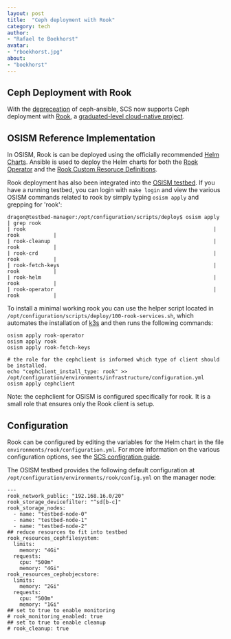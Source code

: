 ```yaml
---
layout: post
title:  "Ceph deployment with Rook"
category: tech
author:
- "Rafael te Boekhorst"
avatar:
- "rboekhorst.jpg"
about:
- "boekhorst"
---
```


## Ceph Deployment with Rook

With the [depreceation](https://github.com/ceph/ceph-ansible/commit/a9d1ec844d24fcc3ddea7c030eff4cd6c414d23d) of ceph-ansible, SCS now supports Ceph deployment with [Rook](https://rook.io/docs/rook/latest-release/Getting-Started/intro/), a [graduated-level cloud-native project](https://www.cncf.io/announcements/2020/10/07/cloud-native-computing-foundation-announces-rook-graduation/).

## OSISM Reference Implementation

In OSISM, Rook is can be deployed using the officially recommended [Helm Charts](https://rook.io/docs/rook/latest-release/Helm-Charts/helm-charts/). Ansible is used to deploy the Helm charts for both the [Rook Operator](https://github.com/osism/ansible-collection-services/tree/main/roles/rook_operator) and the [Rook Custom Resoruce Definitions](https://github.com/osism/ansible-collection-services/tree/main/roles/rook).

Rook deployment has also been integrated into the [OSISM testbed](https://osism.tech/docs/guides/other-guides/testbed). If you have a running testbed, you can login with `make login` and view the various OSISM commands related to rook by simply typing `osism apply` and grepping for 'rook':

```
dragon@testbed-manager:/opt/configuration/scripts/deploy$ osism apply | grep rook
| rook                                                             | rook           |
| rook-cleanup                                                     | rook           |
| rook-crd                                                         | rook           |
| rook-fetch-keys                                                  | rook           |
| rook-helm                                                        | rook           |
| rook-operator                                                    | rook           |
```

To install a minimal working rook you can use the helper script located in `/opt/configuration/scripts/deploy/100-rook-services.sh`, which automates the installation of [k3s](https://docs.scs.community/docs/operating-scs/components/monitoring/docs/k3s/) and then runs the following commands:

```
osism apply rook-operator
osism apply rook
osism apply rook-fetch-keys

# the role for the cephclient is informed which type of client should be installed. 
echo "cephclient_install_type: rook" >> /opt/configuration/environments/infrastructure/configuration.yml
osism apply cephclient
```

Note: the cephclient for OSISM is configured specifically for rook. It is a small role that ensures only the Rook client is setup.

## Configuration

Rook can be configured by editing the variables for the Helm chart in the file `environments/rook/configuration.yml`. For more information on the various configuration options, see the [SCS configration guide](https://docs.scs.community/docs/iaas/guides/configuration-guide/rook).

The OSISM testbed provides the following default configuration at `/opt/configuration/environments/rook/config.yml` on the manager node:

```
---
rook_network_public: "192.168.16.0/20"
rook_storage_devicefilter: "^sd[b-c]"
rook_storage_nodes:
  - name: "testbed-node-0"
  - name: "testbed-node-1"
  - name: "testbed-node-2"
## reduce resources to fit into testbed
rook_resources_cephfilesystem:
  limits:
    memory: "4Gi"
  requests:
    cpu: "500m"
    memory: "4Gi"
rook_resources_cephobjecstore:
  limits:
    memory: "2Gi"
  requests:
    cpu: "500m"
    memory: "1Gi"
## set to true to enable monitoring
# rook_monitoring_enabled: true
## set to true to enable cleanup
# rook_cleanup: true
```
